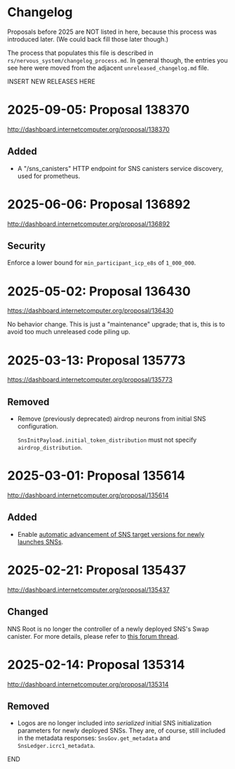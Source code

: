 # Changelog

Proposals before 2025 are NOT listed in here, because this process was
introduced later. (We could back fill those later though.)

The process that populates this file is described in
`rs/nervous_system/changelog_process.md`. In general though, the entries you see
here were moved from the adjacent `unreleased_changelog.md` file.


INSERT NEW RELEASES HERE


# 2025-09-05: Proposal 138370

http://dashboard.internetcomputer.org/proposal/138370

## Added

* A "/sns_canisters" HTTP endpoint for SNS canisters service discovery, used for prometheus.


# 2025-06-06: Proposal 136892

http://dashboard.internetcomputer.org/proposal/136892

## Security

Enforce a lower bound for `min_participant_icp_e8s` of `1_000_000`.


# 2025-05-02: Proposal 136430

https://dashboard.internetcomputer.org/proposal/136430

No behavior change. This is just a "maintenance" upgrade; that is, this is to
avoid too much unreleased code piling up.

# 2025-03-13: Proposal 135773

https://dashboard.internetcomputer.org/proposal/135773

## Removed

* Remove (previously deprecated) airdrop neurons from initial SNS configuration.

  `SnsInitPayload.initial_token_distribution` must not specify `airdrop_distribution`.

# 2025-03-01: Proposal 135614

http://dashboard.internetcomputer.org/proposal/135614

## Added

* Enable [automatic advancement of SNS target versions for newly launches
  SNSs](https://forum.dfinity.org/t/proposal-automatic-sns-target-version-advancement-for-newly-created-snss).


# 2025-02-21: Proposal 135437

http://dashboard.internetcomputer.org/proposal/135437

## Changed

NNS Root is no longer the controller of a newly deployed SNS's Swap canister. For more details,
please refer to [this forum thread](https://forum.dfinity.org/t/making-swap-a-proper-sns-canister/36519?u=aterga).


# 2025-02-14: Proposal 135314

http://dashboard.internetcomputer.org/proposal/135314

## Removed

* Logos are no longer included into *serialized* initial SNS initialization parameters for newly
  deployed SNSs. They are, of course, still included in the metadata responses: 
  `SnsGov.get_metadata` and `SnsLedger.icrc1_metadata`.


END
